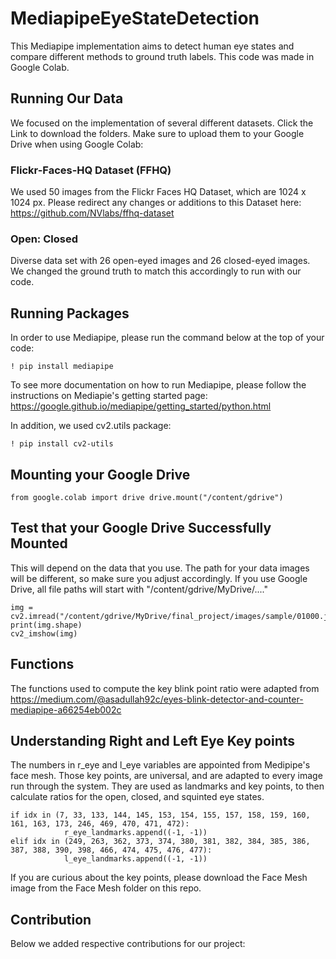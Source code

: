 # MediapipeEyeStateDetection
This Mediapipe implementation aims to detect human eye states and compare different methods to ground truth labels. This code was made in Google Colab.

## Running Our Data 
We focused on the implementation of several different datasets. Click the Link to download the folders. Make sure to upload them to your Google Drive when using Google Colab: 

### Flickr-Faces-HQ Dataset (FFHQ) 
We used 50 images from the Flickr Faces HQ Dataset, which are 1024 x 1024 px. Please redirect any changes or additions to this Dataset here: 
https://github.com/NVlabs/ffhq-dataset 

### Open: Closed 
Diverse data set with 26 open-eyed images and 26 closed-eyed images. We changed the ground truth to match this accordingly to run with our code. 

## Running Packages
In order to use Mediapipe, please run the command below at the top of your code: 

`! pip install mediapipe`

To see more documentation on how to run Mediapipe, please follow the instructions on Mediapie's getting started page: 
https://google.github.io/mediapipe/getting_started/python.html

In addition, we used cv2.utils package: 

`! pip install cv2-utils`

## Mounting your Google Drive

`from google.colab import drive
drive.mount("/content/gdrive")`

## Test that your Google Drive Successfully Mounted 
This will depend on the data that you use. The path for your data images will be different, so make sure you adjust accordingly. 
If you use Google Drive, all file paths will start with "/content/gdrive/MyDrive/...."

```
img = cv2.imread("/content/gdrive/MyDrive/final_project/images/sample/01000.jpg")
print(img.shape)
cv2_imshow(img)
```
## Functions
The functions used to compute the key blink point ratio were adapted from https://medium.com/@asadullah92c/eyes-blink-detector-and-counter-mediapipe-a66254eb002c

## Understanding Right and Left Eye Key points
The numbers in r_eye and l_eye variables are appointed from Medipipe's face mesh. Those key points, are universal, and are adapted to every image run through the system. They are used as landmarks and key points, to then calculate ratios for the open, closed, and squinted eye states. 
```
if idx in (7, 33, 133, 144, 145, 153, 154, 155, 157, 158, 159, 160, 161, 163, 173, 246, 469, 470, 471, 472):
            r_eye_landmarks.append((-1, -1))
elif idx in (249, 263, 362, 373, 374, 380, 381, 382, 384, 385, 386, 387, 388, 390, 398, 466, 474, 475, 476, 477):
            l_eye_landmarks.append((-1, -1))
```
If you are curious about the key points, please download the Face Mesh image from the Face Mesh folder on this repo. 

## Contribution 
Below we added respective contributions for our project: 

